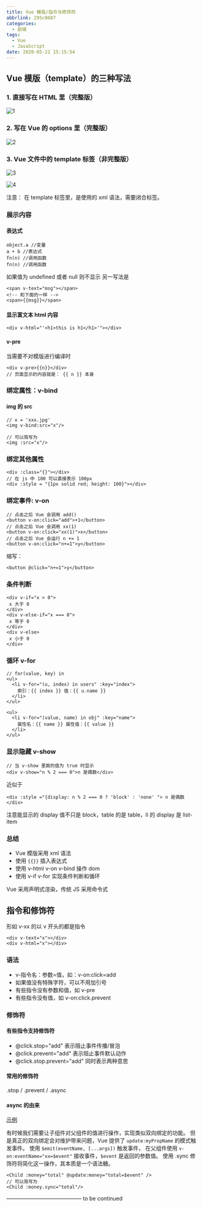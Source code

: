 ```yaml
---
title: Vue 模版/指令与修饰符
abbrlink: 295c0687
categories:
  - 前端
tags:
  - Vue
  - JavaScript
date: 2020-05-22 15:15:54
---
```


## Vue 模版（template）的三种写法

<!-- more -->

### 1. 直接写在 HTML 里（完整版）

![1](https://i.loli.net/2020/05/26/B1XM9Ozsidx2GkA.png)

### 2. 写在 Vue 的 options 里（完整版）

![2](https://i.loli.net/2020/05/26/1LT52JwCuirZqlA.png)

### 3. Vue 文件中的 template 标签（非完整版）

![3](https://i.loli.net/2020/05/26/uzLsHVymE2e3CMU.png)

![4](https://i.loli.net/2020/05/26/83TVX7LQuodty2D.png)

注意： 在 template 标签里，是使用的 xml 语法，需要闭合标签。

### 展示内容

#### 表达式

```
object.a //变量
a + b //表达式
fn(n) //调用函数
fn(n) //调用函数
```

如果值为 undefined 或者 null 则不显示
另一写法是

```
<span v-text="msg"></span>
<!-- 和下面的一样 -->
<span>{{msg}}</span>
```

#### 显示富文本 html 内容

```
<div v-html="'<h1>this is h1</h1>'"></div>
```

#### v-pre

当需要不对模版进行编译时

```
<div v-pre>{{n}}</div>
// 页面显示的内容就是： {{ n }} 本身
```

### 绑定属性：v-bind

#### img 的 src

```
// x = 'xxx.jpg'
<img v-bind:src="x"/>

// 可以简写为
<img :src="x"/>
```

### 绑定其他属性

```
<div :class="{}"></div>
// 在 js 中 100 可以直接表示 100px
<div :style = "{1px solid red; height: 100}"></div>
```

### 绑定事件: v-on

```
// 点击之后 Vue 会调用 add()
<button v-on:click="add">+1</button>
// 点击之后 Vue 会调用 xx(1)
<button v-on:click="xx(1)">x</button>
// 点击之后 Vue 会运行 n += 1
<button v-on:click="n+=1">y</button>

```

缩写：

```
<button @click="n+=1">y</button>
```

### 条件判断

```
<div v-if="x > 0">
 x 大于 0
</div>
<div v-else-if="x === 0">
 x 等于 0
</div>
<div v-else>
 x 小于 0
</div>
```

### 循环 v-for

```
// for(value, key) in
<ul>
  <li v-for="(u, index) in users" :key="index">
    索引：{{ index }} 值：{{ u.name }}
  </li>
</ul>

<ul>
  <li v-for="(value, name) in obj" :key="name">
    属性名：{{ name }} 属性值：{{ value }}
  </li>
</ul>
```

### 显示隐藏 v-show

```
// 当 v-show 里面的值为 true 时显示
<div v-show="n % 2 === 0">n 是偶数</div>
```

近似于

```
<div :style ="{display: n % 2 === 0 ? 'block' : 'none' "> n 是偶数</div>
```

注意能显示的 display 值不只是 block，table 的是 table，li 的 display 是 list-item

### 总结

- Vue 模版采用 xml 语法
- 使用 `{{}}` 插入表达式
- 使用 v-html v-on v-bind 操作 dom
- 使用 v-if v-for 实现条件判断和循环

Vue 采用声明式渲染，传统 JS 采用命令式

## 指令和修饰符

形如 v-xx 的以 v 开头的都是指令

```
<div v-text="x"></div>
<div v-html="x"></div>
```

### 语法

- v-指令名：参数=值，如：v-on:click=add
- 如果值没有特殊字符，可以不用加引号
- 有些指令没有参数和值，如 v-pre
- 有些指令没有值，如 v-on:click.prevent

### 修饰符

#### 有些指令支持修饰符

- @click.stop="add" 表示阻止事件传播/冒泡
- @click.prevent="add" 表示阻止事件默认动作
- @click.stop.prevent="add" 同时表示两种意思

#### 常用的修饰符

.stop / .prevent / .async

#### async 的由来

[示例](https://codesandbox.io/s/romantic-robinson-k2455?file=/src/App.vue)

有时候我们需要让子组件对父组件的值进行操作，实现类似双向绑定的功能。
但是真正的双向绑定会对维护带来问题，Vue 提供了 `update:myPropName` 的模式触发事件。
使用 `$emit(eventName, [...args])` 触发事件， 在父组件使用 `v-on:eventName="xx=$event"` 接收事件，`$event` 是返回的参数值。
使用 .sync 修饰符将简化这一操作，其本质是一个语法糖。

```
<Child :money="total" @update:money="total=$event" />
// 可以简写为
<Child :money.sync="total"/>
```

——————————————
to be continued
